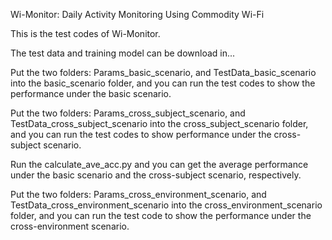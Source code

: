 Wi-Monitor: Daily Activity Monitoring Using Commodity Wi-Fi

This is the test codes of Wi-Monitor.

The test data and training model can be download in...

Put the two folders: Params_basic_scenario, and TestData_basic_scenario into the basic_scenario folder, and you can run the test codes to show the performance under the basic scenario.

Put the two folders: Params_cross_subject_scenario, and TestData_cross_subject_scenario into the cross_subject_scenario folder, and you can run the test codes to show performance under the cross-subject scenario.

Run the calculate_ave_acc.py and you can get the average performance under the basic scenario and the cross-subject scenario, respectively.

Put the two folders: Params_cross_environment_scenario, and TestData_cross_environment_scenario into the cross_environment_scenario folder, and you can run the test code to show the performance under the cross-environment scenario.
